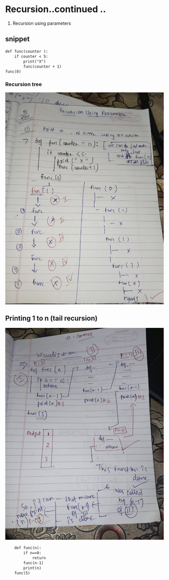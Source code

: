 # Recursion..continued .. 

1. Recursion using parameters


 ## snippet
    def func(counter ): 
        if counter < 5:
            print("X")
            func(counter + 1)
    func(0)
### Recursion tree
![alt text](tree.jpg)


## Printing 1 to n (tail recursion)
![alt text](tail_visual.jpg)

        def func(n):
            if n==0:
                return
            func(n-1)
            print(n)
        func(5)



